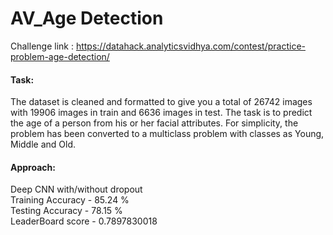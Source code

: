 # AV_Age Detection
Challenge link : [https://datahack.analyticsvidhya.com/contest/practice-problem-age-detection/
](https://datahack.analyticsvidhya.com/contest/practice-problem-age-detection/
) 

#### Task:
The dataset is cleaned and formatted to give you a total of 26742 images with 19906 images in train and 6636 images in test.
The task is to predict the age of a person from his or her facial attributes. For simplicity, the problem has been converted to a multiclass problem with classes as Young, Middle and Old.

#### Approach:
Deep CNN with/without dropout  
Training Accuracy - 85.24 %  
Testing Accuracy  - 78.15 %  
LeaderBoard score - 0.7897830018